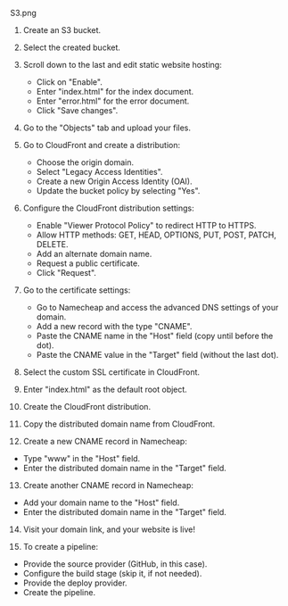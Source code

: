 S3.png
1) Create an S3 bucket.
2) Select the created bucket.
3) Scroll down to the last and edit static website hosting:
   - Click on "Enable".
   - Enter "index.html" for the index document.
   - Enter "error.html" for the error document.
   - Click "Save changes".
4) Go to the "Objects" tab and upload your files.

5) Go to CloudFront and create a distribution:
   - Choose the origin domain.
   - Select "Legacy Access Identities".
   - Create a new Origin Access Identity (OAI).
   - Update the bucket policy by selecting "Yes".

6) Configure the CloudFront distribution settings:
   - Enable "Viewer Protocol Policy" to redirect HTTP to HTTPS.
   - Allow HTTP methods: GET, HEAD, OPTIONS, PUT, POST, PATCH, DELETE.
   - Add an alternate domain name.
   - Request a public certificate.
   - Click "Request".

7) Go to the certificate settings:
   - Go to Namecheap and access the advanced DNS settings of your domain.
   - Add a new record with the type "CNAME".
   - Paste the CNAME name in the "Host" field (copy until before the dot).
   - Paste the CNAME value in the "Target" field (without the last dot).

8) Select the custom SSL certificate in CloudFront.
9) Enter "index.html" as the default root object.
10) Create the CloudFront distribution.

11) Copy the distributed domain name from CloudFront.
12) Create a new CNAME record in Namecheap:
   - Type "www" in the "Host" field.
   - Enter the distributed domain name in the "Target" field.

13) Create another CNAME record in Namecheap:
   - Add your domain name to the "Host" field.
   - Enter the distributed domain name in the "Target" field.

14) Visit your domain link, and your website is live!

15) To create a pipeline:
   - Provide the source provider (GitHub, in this case).
   - Configure the build stage (skip it, if not needed).
   - Provide the deploy provider.
   - Create the pipeline.
